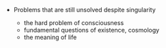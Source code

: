   * Problems that are still unsolved despite singularity

    * the hard problem of consciousness
    * fundamental questions of existence, cosmology
    * the meaning of life